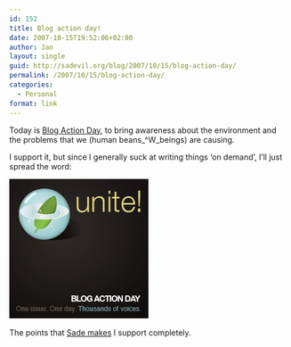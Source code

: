 ```yaml
---
id: 152
title: Blog action day!
date: 2007-10-15T19:52:06+02:00
author: Jan
layout: single
guid: http://sadevil.org/blog/2007/10/15/blog-action-day/
permalink: /2007/10/15/blog-action-day/
categories:
  - Personal
format: link
---
```

Today is <a href="http://blogactionday.org" target="_blank">Blog Action Day</a>, to bring awareness about the environment and the problems that we (human beans_^W_beings) are causing.

I support it, but since I generally suck at writing things &#8216;on demand&#8217;, I&#8217;ll just spread the word:

<a href="http://blogactionday.org" target="_blank"><img src="/assets/images/2007/09/action_250x250.jpg" alt="Bloggers Unite - Blog Action Day" /></a>

The points that <a href="http://sade.sadevil.org/blog/?p=119" target="_blank">Sade makes</a> I support completely.